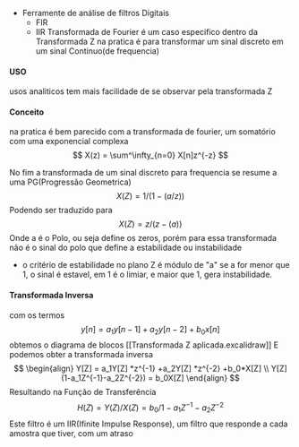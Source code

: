 - Ferramente de análise de filtros Digitais
	- FIR
	- IIR
Transformada de Fourier é um caso especifico dentro da Transformada Z 
na pratica é para transformar um sinal discreto em um sinal Continuo(de frequencia)

#### USO
usos analiticos tem mais facilidade de se observar pela transformada Z

#### Conceito
na pratica é bem parecido com a transformada de fourier, um somatório com uma exponencial complexa 
$$
X(z) = \sum^\infty_{n=0} X[n]z^{-z}
$$

No fim a transformada de um sinal discreto para frequencia se resume a uma PG(Progressão Geometrica)
$$
X(Z) = 1/({1-({a/z})})
$$
Podendo ser traduzido para 
$$
X(Z) = z/({z-({a})})
$$
Onde a é o Polo, ou seja define os zeros, porém para essa transformada não é o sinal do polo que define a estabilidade ou instabilidade
- o critério de estabilidade no plano Z é módulo de "a" se a for menor que 1, o sinal é estavel, em 1 é o limiar, e maior que 1, gera instabilidade.

#### Transformada Inversa
 com os termos 
$$
y[n] = a_1y[n-1]+a_2y[n-2] + b_0x[n]
$$
obtemos o diagrama de blocos [[Transformada Z aplicada.excalidraw]]
E podemos obter a transformada inversa
$$ 
\begin{align}
Y[Z] = a_1Y[Z] *z^{-1} +a_2Y[Z] *z^{-2} +b_0*X[Z] 
\\ 
Y[Z] (1-a_1Z^{-1}-a_2Z^{-2}) = b_0X[Z]
\end{align}
$$
Resultando na Função de Transferência
$$ 
H(Z) = {Y(Z)/X(Z)} = b_0/{1-a_1Z^{-1}-a_2Z^{-2}}
$$
Este filtro é um IIR(Ifinite Impulse Response), um filtro que responde a cada amostra que tiver, com um atraso


